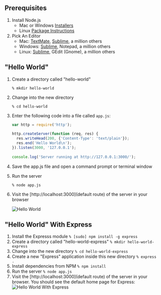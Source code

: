 ## Prerequisites
1. Install Node.js	
	* Mac or Windows [Installers](http://nodejs.org/download/)
	* Linux [Package Instructions](https://github.com/joyent/node/wiki/Installing-Node.js-via-package-manager)
2. Pick An Editor
	* Mac: [TextMate](http://macromates.com/), [Sublime](http://www.sublimetext.com/), a million others
	* Windows: [Sublime](http://www.sublimetext.com/), Notepad, a million others
	* Linux: [Sublime](http://www.sublimetext.com/), GEdit (Gnome), a million others

## "Hello World"
1. Create a directory called "hello-world"

	`% mkdir hello-world`

2. Change into the new directory

	`% cd hello-world`

3. Enter the following code into a file called `app.js`:
	
	```javascript
	var http = require('http');
	 
	http.createServer(function (req, res) {
	  res.writeHead(200, {'Content-Type': 'text/plain'});
	  res.end('Hello World\n');
	}).listen(3000, '127.0.0.1');
		
	console.log('Server running at http://127.0.0.1:3000/');
	```

4. Save the app.js file and open a command prompt or terminal window

5. Run the server

	`% node app.js`

6. Visit the [http://localhost:3000](default route) of the server in your browser		

	![Hello World](https://raw.github.com/NodePhilly/MiniHacks/master/2012.09/HelloWorld/img/HelloWorld.png)


## "Hello World" With Express

1. Install the Expresss module
		`% [sudo] npm install -g express`
2. Create a directory called "hello-world-express"
		`% mkdir hello-world-express`
3. Change into the new directory
		`% cd hello-world-express`
4. Create a new "Express" application inside this new directory
		`% express .`
5. Install dependencies from NPM
		`% npm install`
6. Run the server
		`% node app.js`
7. Visit the [http://localhost:3000](default route) of the server in your browser. You should see the default home page for Express:
		![Hello World With Express](https://raw.github.com/NodePhilly/MiniHacks/master/2012.09/HelloWorld/img/HelloWorldExpress.png)